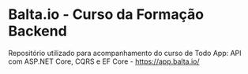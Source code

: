 # Balta.io - Curso da Formação Backend
Repositório utilizado para acompanhamento do curso de Todo App: API com ASP.NET Core, CQRS e EF Core - https://app.balta.io/
